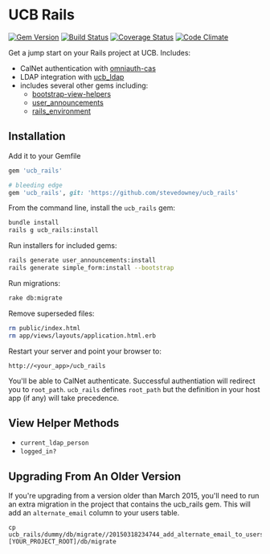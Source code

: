 # UCB Rails

[![Gem Version](https://badge.fury.io/rb/ucb_rails.png)](http://badge.fury.io/rb/ucb_rails)
[![Build Status](https://travis-ci.org/stevedowney/ucb_rails.png)](https://travis-ci.org/stevedowney/ucb_rails)
[![Coverage Status](https://coveralls.io/repos/stevedowney/ucb_rails/badge.png?branch=master)](https://coveralls.io/r/stevedowney/ucb_rails?branch=master)
[![Code Climate](https://codeclimate.com/github/stevedowney/ucb_rails.png)](https://codeclimate.com/github/stevedowney/ucb_rails)

Get a jump start on your Rails project at UCB.  Includes:

* CalNet authentication with [omniauth-cas](https://github.com/dlindahl/omniauth-cas)
* LDAP integration with [ucb_ldap](https://rubygems.org/gems/ucb_ldap)
* includes several other gems including:
  * [bootstrap-view-helpers](https://github.com/stevedowney/bootstrap-view-helpers)
  * [user_announcements](https://github.com/stevedowney/user_announcements)
  * [rails_environment](https://github.com/stevedowney/rails_environment)

## Installation

Add it to your Gemfile

```ruby
gem 'ucb_rails'

# bleeding edge
gem 'ucb_rails', git: 'https://github.com/stevedowney/ucb_rails'
```

From the command line, install the `ucb_rails` gem:

```sh
bundle install
rails g ucb_rails:install
```

Run installers for included gems:

```sh
rails generate user_announcements:install
rails generate simple_form:install --bootstrap
```

Run migrations:

```sh
rake db:migrate
```

Remove superseded files:

```sh
rm public/index.html
rm app/views/layouts/application.html.erb  
```

Restart your server and point your browser to:

```
http://<your_app>/ucb_rails
```

You'll be able to CalNet authenticate.  Successful authentiation will redirect
you to `root_path`.  `ucb_rails` defines `root_path` but the definition in your
host app (if any) will take precedence.


## View Helper Methods

* `current_ldap_person`
* `logged_in?`
 
## Upgrading From An Older Version

If you're upgrading from a version older than March 2015, you'll need to run an extra migration in the project that contains the ucb_rails gem. This will add an `alternate_email` column to your users table.

```
cp ucb_rails/dummy/db/migrate//20150318234744_add_alternate_email_to_users.rb [YOUR_PROJECT_ROOT]/db/migrate
```
